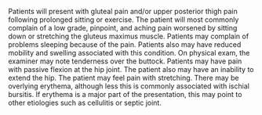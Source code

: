 Patients will present with gluteal pain and/or upper posterior thigh pain following prolonged sitting or exercise. The patient will most commonly complain of a low grade, pinpoint, and aching pain worsened by sitting down or stretching the gluteus maximus muscle. Patients may complain of problems sleeping because of the pain. Patients also may have reduced mobility and swelling associated with this condition. On physical exam, the examiner may note tenderness over the buttock. Patients may have pain with passive flexion at the hip joint. The patient also may have an inability to extend the hip. The patient may feel pain with stretching. There may be overlying erythema, although less this is commonly associated with ischial bursitis. If erythema is a major part of the presentation, this may point to other etiologies such as cellulitis or septic joint.